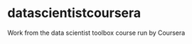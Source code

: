 datascientistcoursera
=====================

Work from the data scientist toolbox course run by Coursera
